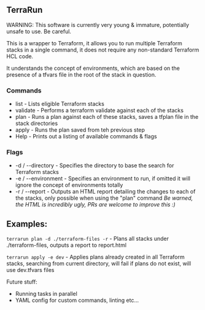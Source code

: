 ## TerraRun

WARNING: This software is currently very young & immature, potentially unsafe to use. Be careful.

This is a wrapper to Terraform, it allows you to run multiple Terraform stacks in a single command, it does not require any non-standard Terraform HCL code.

It understands the concept of environments, which are based on the presence of a tfvars file in the root of the stack in question.

### Commands
- list - Lists eligible Terraform stacks
- validate - Performs a terraform validate against each of the stacks
- plan - Runs a plan against each of these stacks, saves a tfplan file in the stack directories
- apply - Runs the plan saved from teh previous step
- Help - Prints out a listing of available commands & flags

### Flags
- -d / --directory - Specifies the directory to base the search for Terraform stacks
- -e / --environment - Specifies an environment to run, if omitted it will ignore the concept of environments totally
- -r / --report - Outputs an HTML report detailing the changes to each of the stacks, only possible when using the "plan" command
*Be warned, the HTML is incredibly ugly, PRs are welcome to improve this :)*

## Examples:
`terrarun plan -d ./terraform-files -r` - Plans all stacks under ./terraform-files, outputs a report to report.html

`terrarun apply -e dev` - Applies plans already created in all Terraform stacks, searching from current directory, will fail if plans do not exist, will use dev.tfvars files

Future stuff:
- Running tasks in parallel
- YAML config for custom commands, linting etc...